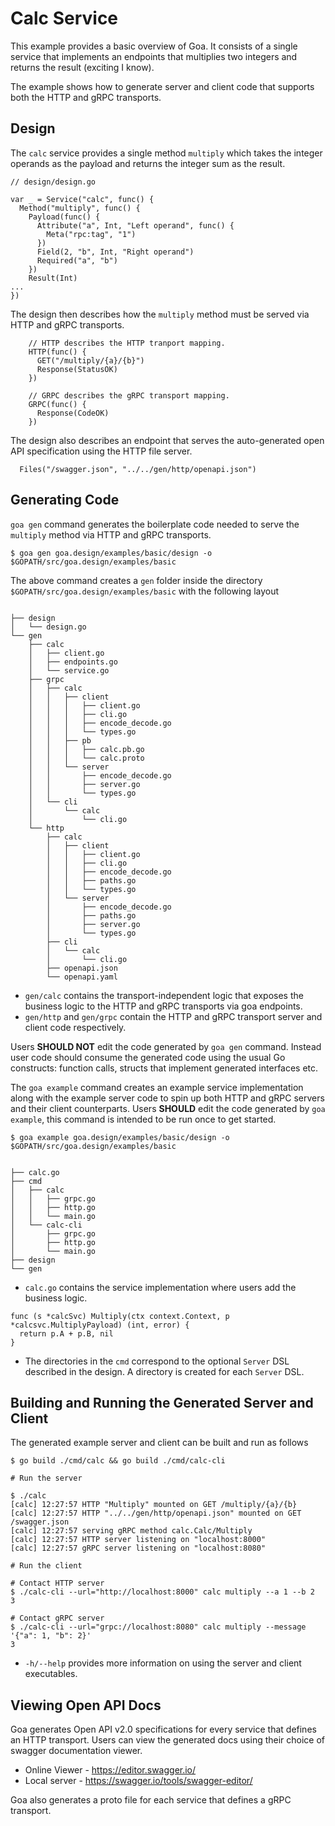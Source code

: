 # Calc Service

This example provides a basic overview of Goa. It consists of a single
service that implements an endpoints that multiplies two integers and returns
the result (exciting I know).

The example shows how to generate server and client code that supports
both the HTTP and gRPC transports.

## Design

The `calc` service provides a single method `multiply` which takes the integer
operands as the payload and returns the integer sum as the result.

```
// design/design.go

var _ = Service("calc", func() {
  Method("multiply", func() {
    Payload(func() {
      Attribute("a", Int, "Left operand", func() {
        Meta("rpc:tag", "1")
      })
      Field(2, "b", Int, "Right operand")
      Required("a", "b")
    })
    Result(Int)
...
})
```

The design then describes how the `multiply` method must be served via HTTP and gRPC
transports.

```
    // HTTP describes the HTTP tranport mapping.
    HTTP(func() {
      GET("/multiply/{a}/{b}")
      Response(StatusOK)
    })

    // GRPC describes the gRPC transport mapping.
    GRPC(func() {
      Response(CodeOK)
    })
```

The design also describes an endpoint that serves the auto-generated open API
specification using the HTTP file server.

```
  Files("/swagger.json", "../../gen/http/openapi.json")
```

## Generating Code

`goa gen` command generates the boilerplate code needed to serve the `multiply`
method via HTTP and gRPC transports.

```
$ goa gen goa.design/examples/basic/design -o $GOPATH/src/goa.design/examples/basic
```

The above command creates a `gen` folder inside the directory `$GOPATH/src/goa.design/examples/basic` with the following layout

```

├── design
│   └── design.go
└── gen
    ├── calc
    │   ├── client.go
    │   ├── endpoints.go
    │   └── service.go
    ├── grpc
    │   ├── calc
    │   │   ├── client
    │   │   │   ├── client.go
    │   │   │   ├── cli.go
    │   │   │   ├── encode_decode.go
    │   │   │   └── types.go
    │   │   ├── pb
    │   │   │   ├── calc.pb.go
    │   │   │   └── calc.proto
    │   │   └── server
    │   │       ├── encode_decode.go
    │   │       ├── server.go
    │   │       └── types.go
    │   └── cli
    │       └── calc
    │           └── cli.go
    └── http
        ├── calc
        │   ├── client
        │   │   ├── client.go
        │   │   ├── cli.go
        │   │   ├── encode_decode.go
        │   │   ├── paths.go
        │   │   └── types.go
        │   └── server
        │       ├── encode_decode.go
        │       ├── paths.go
        │       ├── server.go
        │       └── types.go
        ├── cli
        │   └── calc
        │       └── cli.go
        ├── openapi.json
        └── openapi.yaml
```

* `gen/calc` contains the transport-independent logic that exposes the business
logic to the HTTP and gRPC transports via goa endpoints.
* `gen/http` and `gen/grpc` contain the HTTP and gRPC transport server and
client code respectively.

Users **SHOULD NOT** edit the code generated by `goa gen` command. Instead user
code should consume the generated code using the usual Go constructs: function
calls, structs that implement generated interfaces etc.

The `goa example` command creates an example service implementation along with
the example server code to spin up both HTTP and gRPC servers and their client
counterparts. Users **SHOULD** edit the code generated by `goa example`, this
command is intended to be run once to get started.

```
$ goa example goa.design/examples/basic/design -o $GOPATH/src/goa.design/examples/basic
```

```

├── calc.go
├── cmd
│   ├── calc
│   │   ├── grpc.go
│   │   ├── http.go
│   │   └── main.go
│   └── calc-cli
│       ├── grpc.go
│       ├── http.go
│       └── main.go
├── design
└── gen
```

* `calc.go` contains the service implementation where users add the business
logic.

```
func (s *calcSvc) Multiply(ctx context.Context, p *calcsvc.MultiplyPayload) (int, error) {
  return p.A + p.B, nil
}
```
* The directories in the `cmd` correspond to the optional `Server` DSL
described in the design. A directory is created for each `Server` DSL.


## Building and Running the Generated Server and Client

The generated example server and client can be built and run as follows

```
$ go build ./cmd/calc && go build ./cmd/calc-cli

# Run the server

$ ./calc
[calc] 12:27:57 HTTP "Multiply" mounted on GET /multiply/{a}/{b}
[calc] 12:27:57 HTTP "../../gen/http/openapi.json" mounted on GET /swagger.json
[calc] 12:27:57 serving gRPC method calc.Calc/Multiply
[calc] 12:27:57 HTTP server listening on "localhost:8000"
[calc] 12:27:57 gRPC server listening on "localhost:8080"

# Run the client

# Contact HTTP server
$ ./calc-cli --url="http://localhost:8000" calc multiply --a 1 --b 2
3

# Contact gRPC server
$ ./calc-cli --url="grpc://localhost:8080" calc multiply --message '{"a": 1, "b": 2}'
3
```

* `-h/--help` provides more information on using the server and client
executables.

## Viewing Open API Docs

Goa generates Open API v2.0 specifications for every service that defines an
HTTP transport. Users can view the generated docs using their choice of swagger
documentation viewer.

* Online Viewer - https://editor.swagger.io/
* Local server - https://swagger.io/tools/swagger-editor/

Goa also generates a proto file for each service that defines a gRPC transport.
